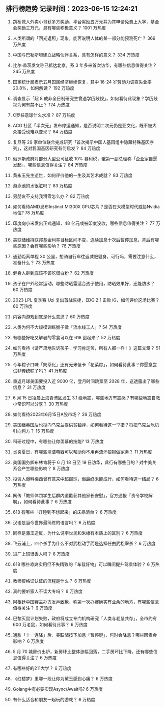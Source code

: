 
## 排行榜趋势 记录时间：2023-06-15 12:24:21
  
  1. 跳桥救人外卖小哥获多方奖励，平台奖励五万元并为其申请免费上大学，基金会奖励三万元，具有哪些积极意义？ 1001 万热度
    
  2. 人类所谓的「回光返照」现象，能否说明人体的某一部分能预测死亡？ 369 万热度
    
  3. 中国与巴勒斯坦建立战略伙伴关系，具有怎样的意义？ 334 万热度
    
  4. 比尔·盖茨发文称已抵达北京，系 3 年多来首次访华，有哪些信息值得关注？ 245 万热度
    
  5. 国家统计局表示五月国民经济继续恢复，其中 16-24 岁劳动力调查失业率 20.8%，如何解读？ 192 万热度
    
  6. 调查显示「超 8 成非全日制研究生曾遇学历歧视」，如何看待此现象？学历歧视为何有禁不止？ 124 万热度
    
  7. C罗任意球什么水准？ 87 万热度
    
  8. ACG 社区「半次元」发布停运通知，是否说明二次元仍是亚文化，既不被大众接受也难以变现？ 84 万热度
    
  9. 复旦等 26 家单位联合完成研究「首次揭示中国人基因组中隐藏特殊基因序列」，这对我国基因研究有何启发？ 84 万热度
    
  10. 俄罗斯政府对部分大型公司征收 10% 暴利税，俄第一副总理称「企业家自愿发起」，哪些信息值得关注？ 84 万热度
    
  11. 黄永玉先生逝世，如何评价他的一生及其艺术成就？ 83 万热度
    
  12. 游泳池的水很脏吗？ 83 万热度
    
  13. 男朋友不支持我滑雪怎么办？ 82 万热度
    
  14. 如何看待AMD发布Instinct MI300X GPU芯片？是否在大模型时代威胁Nvidia地位? 78 万热度
    
  15. 印度向小米发出正式通知，48 亿元或被印度没收，哪些信息值得关注？ 77 万热度
    
  16. 美联储维持联邦基金利率目标区间不变，连续加息十次后暂停加息，背后有哪些原因？会有哪些影响？ 76 万热度
    
  17. 通勤距离单程 30 公里，想骑自行车往返减肥健身，可行吗，需要注意什么，准备什么？ 73 万热度
    
  18. 健身人群到底该不该吃蛋白粉？ 62 万热度
    
  19. 孩子在户外经常运动，哪些防晒霜适合孩子使用，防晒效果好，还能防水？ 60 万热度
    
  20. 2023 LPL 夏季赛 Uzi 复出首战告捷，EDG 2:1 击败 iG，如何评价这场比赛？ 60 万热度
    
  21. 内容向游戏到底是什么意思？ 60 万热度
    
  22. 人类为何不大规模训练猴子做「流水线工人」? 54 万热度
    
  23. 有哪些好吃又解暑的零食可以在 618 囤起来？ 52 万热度
    
  24. 如何看待《请严肃地告诉孩子：学习肯定苦，所有人都一样！》这篇文章？ 51 万热度
    
  25. 今年粽子口味「奶茶化」还有无米低卡「花菜粽」，如何看待此事？你愿意尝试非传统粽子吗？ 41 万热度
    
  26. 重返月球美国要投入近 9000 亿，登月时间跳票至 2028 年，这透露出了哪些信息？ 31 万热度
    
  27. 6 月 15 日凌晨上海青浦区发生 3.1 级地震，哪些地方有震感？有哪些地震自救小常识可以分享？ 30 万热度
    
  28. 如何看待2023年6月15日A股市场？ 26 万热度
    
  29. 美国继英国后也拟向乌克兰提供贫铀弹，如何看待这一举措？将把乌克兰危机引向何方？ 15 万热度
    
  30. 科研过程中，有哪些让你羡慕的技能? 13 万热度
    
  31. 炎炎夏日，有哪些清洁电器可以帮助你不用再流汗狼狈做家务？ 11 万热度
    
  32. 美国国务卿布林肯将于 6 月 18 日至 19 日访华，此行有哪些目的？对中美关系会产生哪些影响？ 8 万热度
    
  33. 投资人爆料梅西曾有意来中超踢球，但最终未能成行，如何看待这一结局？ 6 万热度
    
  34. 网传「教师体罚学生后群内道歉获其他家长安慰」，官方通报「责令学校解聘」，如何看待此事？ 6 万热度
    
  35. 618 有哪些「好睡到不想起来」的床品清单？ 6 万热度
    
  36. 汉语是当今世界最简练的语言吗？ 6 万热度
    
  37. 同样是藩王造反，为什么说李世民和朱棣有本质上的区别？ 6 万热度
    
  38. 飞云浦上，四个杀手为什么不对武松动手而是选择任由武松宰杀？ 6 万热度
    
  39. 进厂上班很丢人吗？ 6 万热度
    
  40. 618 哪些凉爽实用但不失精致的「车载好物」可以瞬间提升驾乘体验？ 6 万热度
    
  41. 教师资格证认证的流程是什么？ 6 万热度
    
  42. 真的要听家人不读大专吗？ 6 万热度
    
  43. 阿根廷中国赛主办方发声致歉，称第一次办赛确实有业余的地方，有哪些信息值得关注？ 6 万热度
    
  44. 巴黎灭鼠计划失败，政府将成立专门机构研究「人类与老鼠共存」，全市约有 600 万老鼠，如何看待此事？ 6 万热度
    
  45. 通胀「十一连降」后，美联储按下加息「暂停键」，何时会降息？哪些因素会影响？ 6 万热度
    
  46. 5 月 70 城房价出炉，新房环比整体涨幅回落，二手房环比下降，还有哪些信息值得关注？ 6 万热度
    
  47. 有哪些好的211大学？ 6 万热度
    
  48. 《红楼梦》里哪一段让你为黛玉感到心痛？ 6 万热度
    
  49. Golang中有必要实现Async/Await吗? 6 万热度
    
  50. 有什么适合和朋友一起玩的游戏？ 6 万热度
    